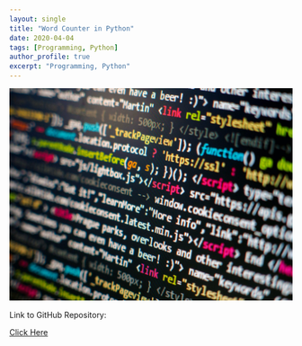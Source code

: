 ```yaml
---
layout: single
title: "Word Counter in Python"
date: 2020-04-04
tags: [Programming, Python]
author_profile: true
excerpt: "Programming, Python"
---
```

![Programming](/images/programming.jpg "Word Counter in Python")

Link to GitHub Repository:

[Click Here](https://github.com/davidsuffolk/Python-Word-Counter)
